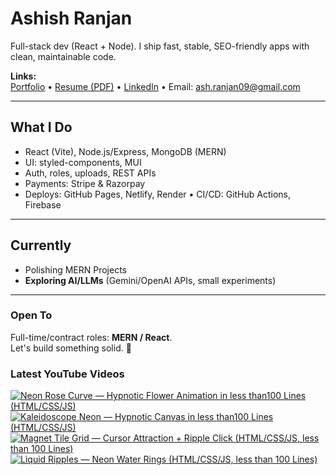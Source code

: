 # Ashish Ranjan

Full-stack dev (React + Node). I ship fast, stable, SEO-friendly apps with clean, maintainable code.

**Links:**  
[Portfolio](https://www.ashishranjan.net) • 
[Resume (PDF)](https://github.com/a2rp/resume/releases/latest/download/Ashish_Ranjan_Resume.pdf) • 
[LinkedIn](https://www.linkedin.com/in/aashishranjan/) • 
Email: ash.ranjan09@gmail.com

---

## What I Do
- React (Vite), Node.js/Express, MongoDB (MERN)
- UI: styled-components, MUI
- Auth, roles, uploads, REST APIs
- Payments: Stripe & Razorpay
- Deploys: GitHub Pages, Netlify, Render • CI/CD: GitHub Actions, Firebase

---

## Currently
- Polishing MERN Projects
- **Exploring AI/LLMs** (Gemini/OpenAI APIs, small experiments)

---

### Open To
Full-time/contract roles: **MERN / React**.  
Let's build something solid. 🚀

### Latest YouTube Videos
<p align="left">

<!-- BEGIN YOUTUBE-CARDS -->
[![Neon Rose Curve — Hypnotic Flower Animation in less than100 Lines (HTML/CSS/JS)](https://ytcards.demolab.com/?id=qa61wKxWO18&title=Neon+Rose+Curve+%E2%80%94+Hypnotic+Flower+Animation+in+less+than100+Lines+%28HTML%2FCSS%2FJS%29&lang=en&timestamp=1760943366&background_color=%230d1117&title_color=%23ffffff&stats_color=%23b3b3b3&max_title_lines=2&width=360&border_radius=10 "Neon Rose Curve — Hypnotic Flower Animation in less than100 Lines (HTML/CSS/JS)")](https://www.youtube.com/shorts/qa61wKxWO18)
[![Kaleidoscope Neon — Hypnotic Canvas in less than100 Lines (HTML/CSS/JS)](https://ytcards.demolab.com/?id=iUT-_h3aLLw&title=Kaleidoscope+Neon+%E2%80%94+Hypnotic+Canvas+in+less+than100+Lines+%28HTML%2FCSS%2FJS%29&lang=en&timestamp=1760942349&background_color=%230d1117&title_color=%23ffffff&stats_color=%23b3b3b3&max_title_lines=2&width=360&border_radius=10 "Kaleidoscope Neon — Hypnotic Canvas in less than100 Lines (HTML/CSS/JS)")](https://www.youtube.com/shorts/iUT-_h3aLLw)
[![Magnet Tile Grid — Cursor Attraction + Ripple Click (HTML/CSS/JS, less than 100 Lines)](https://ytcards.demolab.com/?id=ONaCYn_46nQ&title=Magnet+Tile+Grid+%E2%80%94+Cursor+Attraction+%2B+Ripple+Click+%28HTML%2FCSS%2FJS%2C+less+than+100+Lines%29&lang=en&timestamp=1760924367&background_color=%230d1117&title_color=%23ffffff&stats_color=%23b3b3b3&max_title_lines=2&width=360&border_radius=10 "Magnet Tile Grid — Cursor Attraction + Ripple Click (HTML/CSS/JS, less than 100 Lines)")](https://www.youtube.com/shorts/ONaCYn_46nQ)
[![Liquid Ripples — Neon Water Rings (HTML/CSS/JS, less than 100 Lines)](https://ytcards.demolab.com/?id=VQq7-VcV-ms&title=Liquid+Ripples+%E2%80%94+Neon+Water+Rings+%28HTML%2FCSS%2FJS%2C+less+than+100+Lines%29&lang=en&timestamp=1760922932&background_color=%230d1117&title_color=%23ffffff&stats_color=%23b3b3b3&max_title_lines=2&width=360&border_radius=10 "Liquid Ripples — Neon Water Rings (HTML/CSS/JS, less than 100 Lines)")](https://www.youtube.com/shorts/VQq7-VcV-ms)
<!-- END YOUTUBE-CARDS -->

</p>
